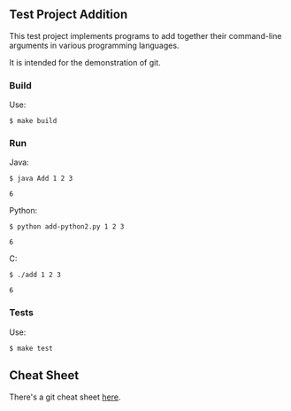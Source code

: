 ## Test Project Addition

This test project implements programs to add together their command-line
arguments in various programming languages.

It is intended for the demonstration of git.

### Build

Use:
```shell
$ make build
```

### Run

Java:
```shell
$ java Add 1 2 3
```
```
6
```

Python:
```shell
$ python add-python2.py 1 2 3
```
```
6
```

C:
```shell
$ ./add 1 2 3
```
```
6
```

### Tests

Use:
```shell
$ make test
```

## Cheat Sheet

There's a git cheat sheet [here](https://gitlab.computing.dcu.ie/sblott/local-gitlab-documentation/blob/master/cheat-sheet.md).
